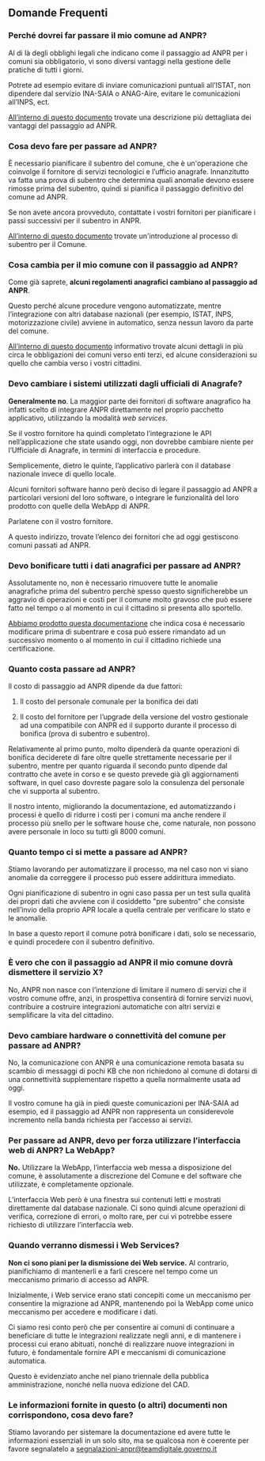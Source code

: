 ## Domande Frequenti

### Perché dovrei far passare il mio comune ad ANPR?

Al di là degli obblighi legali che indicano come il passaggio ad ANPR per i
comuni sia obbligatorio, vi sono diversi vantaggi nella gestione delle pratiche
di tutti i giorni.

Potrete ad esempio evitare di inviare comunicazioni puntuali all’ISTAT, non
dipendere dal servizio INA-SAIA o ANAG-Aire, evitare le comunicazioni all’INPS,
ect.

[All’interno di questo documento](../comuni/index.html) trovate una descrizione
più dettagliata dei vantaggi del passaggio ad ANPR.

### Cosa devo fare per passare ad ANPR?

È necessario pianificare il subentro del  comune, che è un'operazione che
coinvolge il fornitore di servizi tecnologici e l’ufficio anagrafe.
Innanzitutto va fatta una prova di subentro che determina quali anomalie devono
essere rimosse prima del subentro, quindi si pianifica il passaggio definitivo
del comune ad ANPR.

Se non avete ancora provveduto, contattate i vostri fornitori per pianificare i
passi successivi per il subentro in ANPR.

[All’interno di questo documento](../subentro/introduzione.html) trovate
un'introduzione al processo di subentro per il Comune.

### Cosa cambia per il mio comune con il passaggio ad ANPR?

Come già saprete, **alcuni regolamenti anagrafici cambiano al passaggio ad
ANPR**.

Questo perché alcune procedure vengono automatizzate, mentre l’integrazione con
altri database nazionali (per esempio, ISTAT, INPS, motorizzazione civile)
avviene in automatico, senza nessun lavoro da parte del comune.

[All’interno di questo documento](../comuni/index.html) informativo trovate
alcuni dettagli in più circa le obbligazioni dei comuni verso enti terzi, ed
alcune considerazioni su quello che cambia verso i vostri cittadini.

### Devo cambiare i sistemi utilizzati dagli ufficiali di Anagrafe?

**Generalmente no**. La maggior parte dei fornitori di software anagrafico ha
infatti scelto di integrare ANPR direttamente nel proprio pacchetto
applicativo, utilizzando la modalità *web services*.

Se il vostro fornitore ha quindi completato l’integrazione le API
nell’applicazione che state usando oggi, non dovrebbe cambiare niente per
l’Ufficiale di Anagrafe, in termini di interfaccia e procedure.

Semplicemente, dietro le quinte, l’applicativo parlerà con il database
nazionale invece di quello locale.

Alcuni fornitori software hanno però deciso di legare il passaggio ad ANPR a
particolari versioni del loro software, o integrare le funzionalità del loro
prodotto con quelle della WebApp di ANPR.

Parlatene con il vostro fornitore.

A questo indirizzo, trovate l’elenco dei fornitori che ad oggi gestiscono
comuni passati ad ANPR.

### Devo bonificare tutti i dati anagrafici per passare ad ANPR?

Assolutamente no, non è necessario rimuovere tutte le anomalie anagrafiche
prima del subentro perchè spesso questo significherebbe un aggravio di
operazioni e costi per il comune molto gravoso che può essere fatto nel tempo o
al momento in cui il cittadino si presenta allo sportello.

[Abbiamo prodotto questa documentazione](../subentro/index.html) che indica
cosa é necessario modificare prima di subentrare e cosa può essere rimandato ad
un successivo momento o al momento in cui il cittadino richiede una
certificazione.

### Quanto costa passare ad ANPR?

Il costo di passaggio ad ANPR dipende da due fattori:

1. Il costo del personale comunale per la bonifica dei dati

2. Il costo del fornitore per l’upgrade della versione del vostro gestionale ad
   una compatibile con ANPR ed il supporto durante il processo di bonifica
   (prova di subentro e subentro).

Relativamente al primo punto, molto dipenderà da quante operazioni di bonifica
deciderete di fare oltre quelle strettamente necessarie per il subentro, mentre
per quanto riguarda il secondo punto dipende dal contratto che avete in corso e
se questo prevede già gli aggiornamenti software, in quel caso dovreste pagare
solo la consulenza del personale che vi supporta al subentro.

Il nostro intento, migliorando la documentazione, ed automatizzando i processi
è quello di ridurre i costi per i comuni ma anche rendere il processo più
snello per le software house che, come naturale, non possono avere personale in
loco su tutti gli 8000 comuni.

### Quanto tempo ci si mette a passare ad ANPR?

Stiamo lavorando per automatizzare il processo, ma nel caso non vi siano
anomalie da correggere il processo può essere addirittura immediato.

Ogni pianificazione di subentro in ogni caso passa per un test sulla qualità
dei propri dati che avviene con il cosiddetto "pre subentro" che consiste
nell’invio della proprio APR locale a quella centrale per verificare lo stato e
le anomalie.

In base a questo report il comune potrà bonificare i dati, solo se necessario,
e quindi procedere con il subentro definitivo.

### È vero che con il passaggio ad ANPR il mio comune dovrà dismettere il servizio X?

No, ANPR non nasce con l’intenzione di limitare il numero di servizi che il
vostro comune offre, anzi, in prospettiva consentirà di fornire servizi nuovi,
contribuire a costruire integrazioni automatiche con altri servizi e
semplificare la vita del cittadino.

### Devo cambiare hardware o connettività del comune per passare ad ANPR?

No, la comunicazione con ANPR è una comunicazione remota basata su scambio di
messaggi di pochi KB che non richiedono al comune di dotarsi di una
connettività supplementare rispetto a quella normalmente usata ad oggi.

Il vostro comune ha già in piedi queste comunicazioni per INA-SAIA ad esempio,
ed il passaggio ad ANPR non rappresenta un considerevole incremento nella banda
richiesta per l’accesso ai servizi.

### Per passare ad ANPR, devo per forza utilizzare l’interfaccia web di ANPR? La WebApp?

**No.** Utilizzare la WebApp, l’interfaccia web messa a disposizione del
comune, è assolutamente a discrezione del Comune e del software che utilizzate,
è completamente opzionale.

L’interfaccia Web però è una finestra sui contenuti letti e mostrati
direttamente dal database nazionale. Ci sono quindi alcune operazioni di
verifica, correzione di errori, o molto rare, per cui vi potrebbe essere
richiesto di utilizzare l’interfaccia web.

### Quando verranno dismessi i Web Services?

**Non ci sono piani per la dismissione dei Web service.** Al contrario,
pianifichiamo di mantenerli e a farli crescere nel tempo come un meccanismo
primario di accesso ad ANPR.

Inizialmente, i Web service erano stati concepiti come un meccanismo per
consentire la migrazione ad ANPR, mantenendo poi la WebApp come unico
meccanismo per accedere e modificare i dati.

Ci siamo resi conto però che per consentire ai comuni di continuare a
beneficiare di tutte le integrazioni realizzate negli anni, e di mantenere i
processi cui erano abituati, nonché di realizzare nuove integrazioni in futuro,
è fondamentale fornire API e meccanismi di comunicazione automatica.

Questo è evidenziato anche nel piano triennale della pubblica amministrazione,
nonché nella nuova edizione del CAD.

### Le informazioni fornite in questo (o altri) documenti non corrispondono, cosa devo fare?

Stiamo lavorando per sistemare la documentazione ed avere tutte le informazioni
essenziali in un solo sito, ma se qualcosa non è coerente per favore
segnalatelo a
[segnalazioni-anpr@teamdigitale.governo.it](mailto:segnalazioni-anpr@teamdigitale.governo.it)

